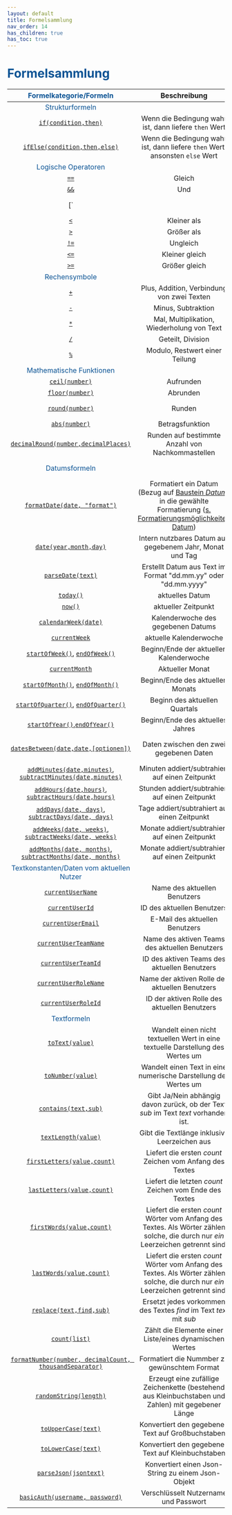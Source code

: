 ```yaml
---
layout: default
title: Formelsammlung
nav_order: 14
has_children: true
has_toc: true
---
```


# <span style="color:#0b5394">**Formelsammlung**</span>

|<span style="color:#0b5394">Formelkategorie/Formeln</span> | Beschreibung | Beispiel
|:------:              |:------------:            |:------------:
|<span style="color:#0b5394">Strukturformeln</span>|<span></span>|<span></span>
| [`if(condition,then)`](/docs/formulas/childs/other-formulas.html#strukturformel)   | Wenn die Bedingung wahr ist, dann liefere `then` Wert| `if(1==1, "wahr")` liefert "wahr"
| [`ifElse(condition,then,else)`](/docs/formulas/childs/other-formulas.html#strukturformel) | Wenn die Bedingung wahr ist, dann liefere `then` Wert, ansonsten `else` Wert | `ifElse(1==1, "wahr", "falsch")` liefert "wahr", `ifElse(1==2, "wahr", "falsch")` liefert "falsch"
|<span style="color:#0b5394">Logische Operatoren</span>  |<span></span>|<span></span>
| [`==`](/docs/formulas/childs/other-formulas.html#operatoren)            |Gleich               |`1 == 2` liefert false
| [`&&`](/docs/formulas/childs/other-formulas.html#operatoren)            |Und                  |`1 == 1 && 2 == 2` liefert true
| [`||`](/docs/formulas/childs/other-formulas.html#operatoren)            |Oder                 |`1 == 1 || 2 == 3` liefert true
| [`<`](/docs/formulas/childs/other-formulas.html#operatoren)             |Kleiner als          |`1 < 2` liefert true
| [`>`](/docs/formulas/childs/other-formulas.html#operatoren)             |Größer als           |`1 > 2` liefert false
| [`!=`](/docs/formulas/childs/other-formulas.html#operatoren)            |Ungleich             |`1 != 2` liefert true
| [`<=`](/docs/formulas/childs/other-formulas.html#operatoren)            |Kleiner gleich       |`1 <= 2` liefert true
| [`>=`](/docs/formulas/childs/other-formulas.html#operatoren)            |Größer gleich        |`1 >= 2` liefert false
|<span style="color:#0b5394">Rechensymbole</span>|<span></span>|<span></span>
| [`+`](/docs/formulas/childs/other-formulas.html#rechensymbole)             |Plus, Addition, Verbindung von zwei Texten      |`1 + 2` liefert 3, `"Hallo " + "Welt"` liefert "Hallo Welt"
| [`-`](/docs/formulas/childs/other-formulas.html#rechensymbole)             |Minus, Subtraktion   |`1 - 2` liefert -1
| [`*`](/docs/formulas/childs/other-formulas.html#rechensymbole)             |Mal, Multiplikation, Wiederholung von Text  |`2 * 3` liefert 6, `"Hallo " * 3` liefert "Hallo Hallo Hallo "
| [`/`](/docs/formulas/childs/other-formulas.html#rechensymbole)             |Geteilt, Division    |`6 / 2` liefert 3
| [`%`](/docs/formulas/childs/other-formulas.html#rechensymbole)             |Modulo, Restwert einer Teilung |`5 % 2` liefert 1
|<span style="color:#0b5394">Mathematische Funktionen</span>|<span></span>|<span></span>
|[`ceil(number)`](/docs/formulas/childs/number-formulas.html#zahlenformeln)             |Aufrunden            | `ceil(3.1)` liefert 4
|[`floor(number)`](/docs/formulas/childs/number-formulas.html#zahlenformeln)            |Abrunden             | `floor(3.9)` liefert 3
|[`round(number)`](/docs/formulas/childs/number-formulas.html#zahlenformeln)            |Runden               | `round(3.499)` liefert 3, `round(3.511)` liefert 4 
|[`abs(number)`](/docs/formulas/childs/number-formulas.html#zahlenformeln)              |Betragsfunktion      | `abs(-4)` liefert 4
|[`decimalRound(number,decimalPlaces)`](/docs/formulas/childs/number-formulas.html#zahlenformeln) | Runden auf bestimmte Anzahl von Nachkommastellen | `decimalRound(3.1789,2)` liefert 3.19, `decimalRound(3.2911,3)` liefert 3.291
|<span style="color:#0b5394">Datumsformeln</span>|<span></span>|(Beispiel Berechnungszeitpunkt: *15.06.2021 (Dienstag)* um 8:00 Uhr)
| [`formatDate(date, "format")`](/docs/formulas/childs/date-formulas.html#formatdate) | Formatiert ein Datum (Bezug auf [Baustein *Datum*](/docs/record-spec-settings/grand-childs-form/date.html)) in die gewählte Formatierung ([s. Formatierungsmöglichkeiten Datum](/docs/formulas/childs/date-formulas.html#formatierungsmöglichkeiten-bei-formatdate)) | `formatDate(today(), "dd.MM.yyyy")` liefert *15.06.2021*
|[`date(year,month,day)`](/docs/formulas/childs/date-formulas.html#datumsformeln-zum-erzeugen-von-daten ) | Intern nutzbares Datum aus gegebenem Jahr, Monat und Tag| `date(2021,06,15)` liefert *15.06.2021 00:00:00.000000*
|[`parseDate(text)`](/docs/formulas/childs/date-formulas.html#datumsformeln-zum-erzeugen-von-daten)  |Erstellt Datum aus Text im Format "dd.mm.yy" oder "dd.mm.yyyy"| Aufruf von "parseDate(15.06.2021)" liefert *15.06.2021 00:00:00.000000*
| [`today()`](/docs/formulas/childs/date-formulas.html#datumsformeln-zum-erzeugen-von-daten)     | aktuelles Datum | *15.06.2021 00:00:00.000000*
| [`now()`](/docs/formulas/childs/date-formulas.html#datumsformeln-zum-erzeugen-von-daten)     | aktueller Zeitpunkt | *15.06.2021 08:00:00.000000*
| [`calendarWeek(date)`](/docs/formulas/childs/date-formulas.html#datumsformeln-zu-kalenderwochen) | Kalenderwoche des gegebenen Datums| *24*
| [`currentWeek`](/docs/formulas/childs/date-formulas.html#datumsformeln-zu-kalenderwochen)| aktuelle Kalenderwoche | *2021-W24*
|[`startOfWeek()`](/docs/formulas/childs/date-formulas.html#datumsformeln-zum-erzeugen-von-daten), [`endOfWeek()`](/docs/formulas/childs/date-formulas.html#datumsformeln-zum-erzeugen-von-daten)| Beginn/Ende der aktuellen Kalenderwoche |*14.06.2021 00:00:00.000000*, *20.06.2021 00:00:00.000000* 
| [`currentMonth`]() | Aktueller Monat  | *2021-06*
|[`startOfMonth()`](/docs/formulas/childs/date-formulas.html#datumsformeln-zum-erzeugen-von-daten), [`endOfMonth()`](/docs/formulas/childs/date-formulas.html#datumsformeln-zum-erzeugen-von-daten)| Beginn/Ende des aktuellen Monats | *01.04.2021 00:00:00.000000*, *30.06.2021 00:00:00.000000*
| [`startOfQuarter()`](/docs/formulas/childs/date-formulas.html#datumsformeln-zum-erzeugen-von-daten), [`endOfQuarter()`](/docs/formulas/childs/date-formulas.html#datumsformeln-zum-erzeugen-von-daten)   | Beginn des aktuellen Quartals     | *01.04.2021 00:00:00.000000*, *30.06.2021 00:00:00.000000*
| [`startOfYear()`](/docs/formulas/childs/date-formulas.html#datumsformeln-zum-erzeugen-von-daten),[`endOfYear()`](/docs/formulas/childs/date-formulas.html#datumsformeln-zum-erzeugen-von-daten) | Beginn/Ende des aktuelles Jahres       | *01.01.2021 00:00:00.000000*, *31.12.2021 00:00:00.000000*
| [`datesBetween(date,date,[optionen])`](/docs/formulas/childs/date-formulas.html#weitere-datumsformeln) | Daten zwischen den zwei gegebenen Daten| *[15.06.2021, 16.06.2021, 17.06.2021, 18.06.2021]* Bei Angabe vom *18.06.2021* als zweites Datum 
| [`addMinutes(date,minutes)`](/docs/formulas/childs/date-formulas.html#datumsformeln-zum-errechnen-von-daten), [`subtractMinutes(date,minutes)`](/docs/formulas/childs/date-formulas.html#datumsformeln-zum-errechnen-von-daten)  | Minuten addiert/subtrahiert auf einen Zeitpunkt | Aufruf von "addMinutes(today(),1)" ergibt *15.06.2021 8:01:00.000000*
| [`addHours(date,hours)`](/docs/formulas/childs/date-formulas.html#datumsformeln-zum-errechnen-von-daten), [`subtractHours(date,hours)`](/docs/formulas/childs/date-formulas.html#datumsformeln-zum-errechnen-von-daten)    | Stunden addiert/subtrahiert auf einen Zeitpunkt | Aufruf von "addHours(today(),1)" ergibt *15.06.2021 9:00:00.000000*
| [`addDays(date, days)`](/docs/formulas/childs/date-formulas.html#datumsformeln-zum-errechnen-von-daten), [`subtractDays(date, days)`](/docs/formulas/childs/date-formulas.html#datumsformeln-zum-errechnen-von-daten)       | Tage addiert/subtrahiert auf einen Zeitpunkt | Aufruf von "addDays(today(),1)" ergibt *16.06.2021 8:00:00.000000*
| [`addWeeks(date, weeks)`](/docs/formulas/childs/date-formulas.html#datumsformeln-zum-errechnen-von-daten), [`subtractWeeks(date, weeks)`](/docs/formulas/childs/date-formulas.html#datumsformeln-zum-errechnen-von-daten)     | Monate addiert/subtrahiert auf einen Zeitpunkt | Aufruf von "addWeeks(today(),1)" ergibt *22.06.2021 8:00:00.000000*
| [`addMonths(date, months)`](/docs/formulas/childs/date-formulas.html#datumsformeln-zum-errechnen-von-daten), [`subtractMonths(date, months)`](/docs/formulas/childs/date-formulas.html#datumsformeln-zum-errechnen-von-daten)   | Monate addiert/subtrahiert auf einen Zeitpunkt | Aufruf von "addMonths(today(),1)" ergibt *15.07.2021 8:00:00.000000*
|<span style="color:#0b5394">Textkonstanten/Daten vom aktuellen Nutzer </span>|<span></span>|<span></span> 
| [`currentUserName`](/docs/formulas/childs/text-formulas.html#textkonstanten)       | Name des aktuellen Benutzers   | "Max Mustermann"
| [`currentUserId`](/docs/formulas/childs/text-formulas.html#textkonstanten)         | ID des aktuellen Benutzers     | "123abc123abc123abc123abc1231"
| [`currentUserEmail`](/docs/formulas/childs/text-formulas.html#textkonstanten)      | E-Mail des aktuellen Benutzers | "max.mustermann@mail.de"
| [`currentUserTeamName`](/docs/formulas/childs/text-formulas.html#textkonstanten)   | Name des aktiven Teams des aktuellen Benutzers | "Team 1"
| [`currentUserTeamId`](/docs/formulas/childs/text-formulas.html#textkonstanten)     | ID des aktiven Teams des aktuellen Benutzers | "123ab123"
| [`currentUserRoleName`](/docs/formulas/childs/text-formulas.html#textkonstanten)   | Name der aktiven Rolle des aktuellen Benutzers | "Admin"
| [`currentUserRoleId`](/docs/formulas/childs/text-formulas.html#textkonstanten)     | ID der aktiven Rolle des aktuellen Benutzers | "1234abcd"
|<span style="color:#0b5394">Textformeln</span>|<span></span>|<span></span> 
| [`toText(value)`](/docs/formulas/childs/text-formulas.html#textformeln-1)  | Wandelt einen nicht textuellen Wert in eine textuelle Darstellung des Wertes um | `toText(123)` liefert "123"
| [`toNumber(value)`](/docs/formulas/childs/number-formulas.html#zahlenformeln) | Wandelt einen Text in eine numerische Darstellung des Wertes um | `toNumber("123")` liefert 123
| [`contains(text,sub)`](/docs/formulas/childs/text-formulas.html#textbezogene-formeln) | Gibt Ja/Nein abhängig davon zurück, ob der Text *sub* im Text *text* vorhanden ist. | `contains("Hallo Welt","Welt")`  liefert true
| [`textLength(value)`](/docs/formulas/childs/text-formulas.html#textbezogene-formeln)  | Gibt die Textlänge inklusive Leerzeichen aus | `textLength("Hallo Welt")` liefert 10
| [`firstLetters(value,count)`](/docs/formulas/childs/text-formulas.html#textformeln-1) | Liefert die ersten *count* Zeichen vom Anfang des Textes | `firstLetters("Hallo Welt",5)` liefert "Hallo"
| [`lastLetters(value,count)`](/docs/formulas/childs/text-formulas.html#textformeln-1) | Liefert die letzten *count* Zeichen vom Ende des Textes | `lastLetters("Hallo Welt",4)` liefert "Welt"
| [`firstWords(value,count)`](/docs/formulas/childs/text-formulas.html#textformeln-1) | Liefert die ersten *count* Wörter vom Anfang des Textes. Als Wörter zählen solche, die durch nur *ein* Leerzeichen getrennt sind. | `firstWords("Hallo du große Welt",2)` liefert "Hallo du", `firstWords("Hallo,  du große Welt",2)` liefert "Hallo  du"
| [`lastWords(value,count)`](/docs/formulas/childs/text-formulas.html#textformeln-1) | Liefert die ersten *count* Wörter vom Anfang des Textes. Als Wörter zählen solche, die durch nur *ein* Leerzeichen getrennt sind. | *Der Stopp der Zählung erfolgt nach einem Leerzeichen und nur nach einem Leerzeichen*
| [`replace(text,find,sub)`](/docs/formulas/childs/text-formulas.html#textformeln-1) | Ersetzt jedes vorkommen des Textes *find* im Text *text* mit *sub* | `replace("Hallo Welt", "Welt", "Mond")` liefert "Hallo Mond"
| [`count(list)`](/docs/formulas/childs/number-formulas.html#zahlenformeln) | Zählt die Elemente einer Liste/eines dynamischen Wertes | `count([1,2,4])` liefert 3
| [`formatNumber(number, decimalCount, thousandSeparator)`](/docs/formulas/childs/text-formulas.html#textformeln-1) | Formatiert die Nummber zu gewünschtem Format | `formatNumber(1000,2,true)` das Ergebnis *1.000,00*  
| [`randomString(length)`](/docs/formulas/childs/text-formulas.html#textformeln-1) | Erzeugt eine zufällige Zeichenkette (bestehend aus Kleinbuchstaben und Zahlen) mit gegebener Länge  | `randomString(10)` könnte z.B. "f49gf623bk" liefern
| [`toUpperCase(text)`](/docs/formulas/childs/text-formulas.html#textformeln-1)  | Konvertiert den gegebenen Text auf Großbuchstaben | `toUpperCase("Hallo Welt")` liefert "HALLO WELT"
| [`toLowerCase(text)`](/docs/formulas/childs/text-formulas.html#textformeln-1)  | Konvertiert den gegebenen Text auf Kleinbuchstaben | `toLowerCase("Hallo Welt")` liefert "hallo welt"
| [`parseJson(jsontext)`](/docs/formulas/childs/text-formulas.html#textformeln-1) | Konvertiert einen Json-String zu einem Json-Objekt | <span></span>
| [`basicAuth(username, password)`](/docs/formulas/childs/text-formulas.html#textformeln-1) | Verschlüsselt Nutzername und Passwort  | <span></span>
